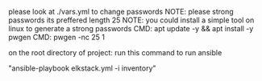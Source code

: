 
please look at ./vars.yml to change passwords
NOTE: please strong passwords its preffered length 25
NOTE: you could install a simple tool on linux to generate a strong passwords
CMD: apt update -y && apt install -y pwgen
CMD: pwgen -nc 25 1

on the root directory of project: run this command to run ansible

"ansible-playbook elkstack.yml -i inventory"
